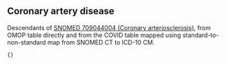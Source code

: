 ## Coronary artery disease 

Descendants of [SNOMED 709044004 (Coronary arteriosclerosis)](https://athena.ohdsi.org/search-terms/terms/317576), from OMOP table directly and from the COVID table mapped using standard-to-non-standard map from SNOMED CT to ICD-10 CM.

```SQL
{}
```
